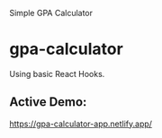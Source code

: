 Simple GPA Calculator 
# gpa-calculator
Using basic React Hooks.

## Active Demo:
https://gpa-calculator-app.netlify.app/
